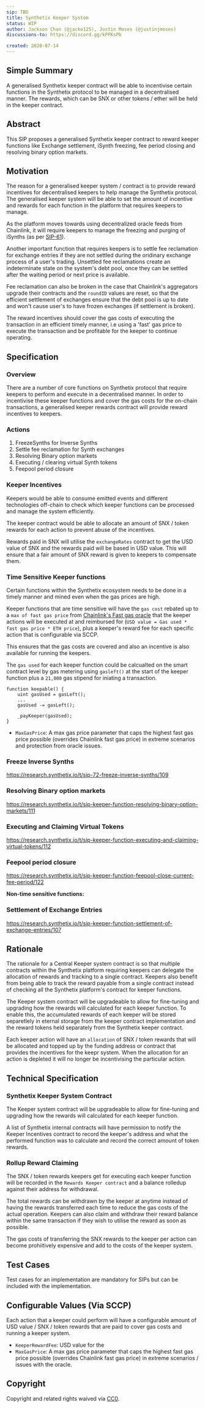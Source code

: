 ```yaml
---
sip: TBD
title: Synthetix Keeper System
status: WIP
author: Jackson Chan (@jacko125), Justin Moses (@justinjmoses)
discussions-to: https://discord.gg/kPPKsPb

created: 2020-07-14
---
```


## Simple Summary
A generalised Synthetix keeper contract will be able to incentivise certain functions in the Synthetix protocol to be managed in a decentralised manner. The rewards, which can be SNX or other tokens / ether will be held in the keeper contract.

## Abstract
This SIP proposes a generalised Synthetix keeper contract to reward keeper functions like Exchange settlement, iSynth freezing, fee period closing and resolving binary option markets.

## Motivation
The reason for a generalised keeper system / contract is to provide reward incentives for decentralised keepers to help manage the Synthetix protocol. The generalised keeper system will be able to set the amount of incentive and rewards for each function in the platform that requires keepers to manage.

As the platform moves towards using decentralized oracle feeds from Chainlink, it will require keepers to manage the freezing and purging of iSynths (as per [SIP-61](./sip-61.md)).

Another important function that requires keepers is to settle fee reclamation for exchange entries if they are not settled during the oridinary exchange process of a user's trading. Unsettled fee reclamations create an indeterminate state on the system's debt pool, once they can be settled after the waiting period or next price is available.

Fee reclamation can also be broken in the case that Chainlink's aggregators upgrade their contracts and the `roundID` values are reset, so that the efficient settlement of exchanges ensure that the debt pool is up to date and won't cause user's to have frozen exchanges (if settlement is broken).

The reward incentives should cover the gas costs of executing the transaction in an efficient timely manner, i.e using a 'fast' gas price to execute the transaction and be profitable for the keeper to continue operating.

## Specification

### Overview

There are a number of core functions on Synthetix protocol that require keepers to perform and execute in a decentralised manner. In order to incentivise these keeper functions and cover the gas costs for the on-chain transactions, a generalised keeper rewards contract will provide reward incentives to keepers.

### Actions

1. FreezeSynths for Inverse Synths
2. Settle fee reclamation for Synth exchanges
3. Resolving Binary option markets
4. Executing / clearing virtual Synth tokens
5. Feepool period closure

### Keeper Incentives

Keepers would be able to consume emitted events and different technologies off-chain to check which keeper functions can be processed and manage the system efficiently.

The keeper contract would be able to allocate an amount of SNX / token rewards for each action to prevent abuse of the incentives.

Rewards paid in SNX will utilise the `exchangeRates` contract to get the USD value of SNX and the rewards paid will be based in USD value. This will ensure that a fair amount of SNX reward is given to keepers to compensate them.

### Time Sensitive Keeper functions

Certain functions within the Synthetix ecosystem needs to be done in a timely manner and mined even when the gas prices are high.

Keeper functions that are time sensitive will have the `gas cost` rebated up to a `max of fast gas price` from [Chainlink's Fast gas oracle](https://feeds.chain.link/fast-gas-gwei) that the keeper actions will be executed at and reimbursed for (`USD value = Gas used * fast gas price * ETH price`), plus a keeper's reward fee for each specific action that is configurable via SCCP.

This ensures that the gas costs are covered and also an incentive is also available for running the keepers.

The `gas used` for each keeper function could be calcualted on the smart contract level by gas metering using `gasleft()` at the start of the keeper function plus a `21,000` gas stipend for iniating a transaction.

```
function keepable() {
    uint gasUsed = gasLeft();
    ...
    gasUsed -= gasLeft();

    _payKeeper(gasUsed);
}
```

- `MaxGasPrice`: A max gas price parameter that caps the highest fast gas price possible (overrides Chainlink fast gas price) in extreme scenarios and protection from oracle issues.

### Freeze Inverse Synths

https://research.synthetix.io/t/sip-72-freeze-inverse-synths/109

### Resolving Binary option markets

https://research.synthetix.io/t/sip-keeper-function-resolving-binary-option-markets/111

### Executing and Claiming Virtual Tokens

https://research.synthetix.io/t/sip-keeper-function-executing-and-claiming-virtual-tokens/112

### Feepool period closure

https://research.synthetix.io/t/sip-keeper-function-feepool-close-current-fee-period/122

**Non-time sensitive functions:**

### Settlement of Exchange Entries

https://research.synthetix.io/t/sip-keeper-function-settlement-of-exchange-entries/107

## Rationale

The rationale for a Central Keeper system contract is so that multiple contracts within the Synthetix platform requiring keepers can delegate the allocation of rewards and tracking to a single contract. Keepers also benefit from being able to track the reward payable from a single contract instead of checking all the Synthetix platform's contract for keeper functions.

The Keeper system contract will be upgradeable to allow for fine-tuning and upgrading how the rewards will calculated for each keeper function. To enable this, the accumulated rewards of each keeper will be stored separetlely in eternal storage from the keeper contract implementation and the reward tokens held separately from the Synthetix keeper contract.

Each keeper action will have an `allocation` of SNX / token rewards that will be allocated and topped up by the funding address or contract that provides the incentives for the keepr system. When the allocation for an action is depleted it will no longer be incentivising the particular action.

## Technical Specification
<!--The technical specification should describe the syntax and semantics of any new feature.-->

### Synthetix Keeper System Contract

The Keeper system contract will be upgradeable to allow for fine-tuning and upgrading how the rewards will calculated for each keeper function.

A list of Synthetix internal contracts will have permission to notify the Keeper Incentives contract to record the keeper's address and what the performed function was to calculate and record the correct amount of token rewards.

### Rollup Reward Claiming

The SNX / token rewards keepers get for executing each keeper function will be recorded in the `Rewards Keeper contract` and a balance rolledup against their address for withdrawal.

The total rewards can be withdrawn by the keeper at anytime instead of having the rewards transferred each time to reduce the gas costs of the actual operation. Keepers can also claim and withdraw their reward balance within the same transaction if they wish to utilise the reward as soon as possible.

The gas costs of transferring the SNX rewards to the keeper per action can become prohiitively expensive and add to the costs of the keeper system.

## Test Cases
<!--Test cases for an implementation are mandatory for SIPs but can be included with the implementation..-->
Test cases for an implementation are mandatory for SIPs but can be included with the implementation.

## Configurable Values (Via SCCP)

Each action that a keeper could perform will have a configurable amount of USD value / SNX / token rewards that are paid to cover gas costs and running a keeper system.

- `KeeperRewardFee`: USD value for the
- `MaxGasPrice`: A max gas price parameter that caps the highest fast gas price possible (overrides Chainlink fast gas price) in extreme scenarios / issues with the oracle.

## Copyright
Copyright and related rights waived via [CC0](https://creativecommons.org/publicdomain/zero/1.0/).
